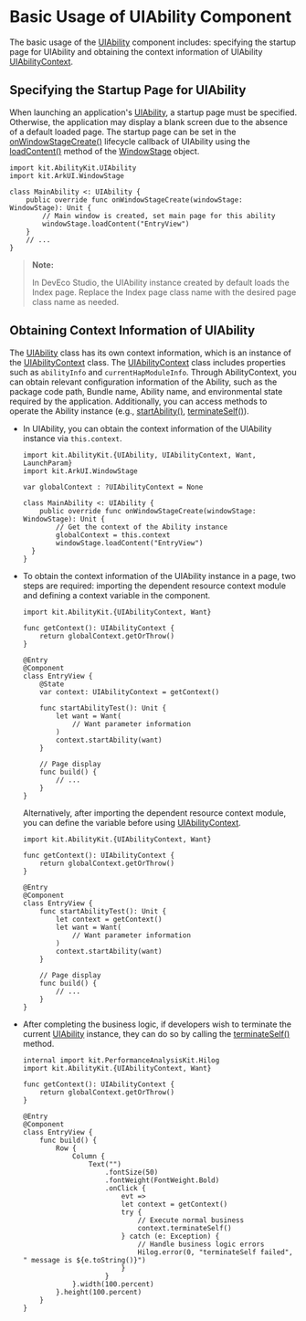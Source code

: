 # Basic Usage of UIAbility Component

The basic usage of the [UIAbility](../../../reference/source_en/AbilityKit/cj-apis-app-ability-ui_ability.md#class-uiability) component includes: specifying the startup page for UIAbility and obtaining the context information of UIAbility [UIAbilityContext](../../../reference/source_en/AbilityKit/cj-apis-app-ability-ui_ability.md#class-uiabilitycontext).

## Specifying the Startup Page for UIAbility

When launching an application's [UIAbility](../../../reference/source_en/AbilityKit/cj-apis-app-ability-ui_ability.md#class-uiability), a startup page must be specified. Otherwise, the application may display a blank screen due to the absence of a default loaded page. The startup page can be set in the [onWindowStageCreate()](../../../reference/source_en/AbilityKit/cj-apis-app-ability-ui_ability.md#func-onwindowstagecreatewindowstage) lifecycle callback of UIAbility using the [loadContent()](../../../reference/source_en/arkui-cj/cj-apis-window.md#class-windowstage) method of the [WindowStage](../../../reference/source_en/arkui-cj/cj-apis-window.md#class-windowstage) object.

<!-- compile -->

```cangjie
import kit.AbilityKit.UIAbility
import kit.ArkUI.WindowStage

class MainAbility <: UIAbility {
    public override func onWindowStageCreate(windowStage: WindowStage): Unit {
        // Main window is created, set main page for this ability
        windowStage.loadContent("EntryView")
    }
    // ...
}
```

> **Note:**
>
> In DevEco Studio, the UIAbility instance created by default loads the Index page. Replace the Index page class name with the desired page class name as needed.

## Obtaining Context Information of UIAbility

The [UIAbility](../../../reference/source_en/AbilityKit/cj-apis-app-ability-ui_ability.md#class-uiability) class has its own context information, which is an instance of the [UIAbilityContext](../../../reference/source_en/AbilityKit/cj-apis-app-ability-ui_ability.md#class-uiabilitycontext) class. The [UIAbilityContext](../../../reference/source_en/AbilityKit/cj-apis-app-ability-ui_ability.md#class-uiabilitycontext) class includes properties such as `abilityInfo` and `currentHapModuleInfo`. Through AbilityContext, you can obtain relevant configuration information of the Ability, such as the package code path, Bundle name, Ability name, and environmental state required by the application. Additionally, you can access methods to operate the Ability instance (e.g., [startAbility()](../../../reference/source_en/AbilityKit/cj-apis-app-ability-ui_ability.md#func-startabilitywant), [terminateSelf()](../../../reference/source_en/AbilityKit/cj-apis-app-ability-ui_ability.md#func-terminateself)).

- In UIAbility, you can obtain the context information of the UIAbility instance via `this.context`.

  <!-- compile -->

  ```cangjie
  import kit.AbilityKit.{UIAbility, UIAbilityContext, Want, LaunchParam}
  import kit.ArkUI.WindowStage

  var globalContext : ?UIAbilityContext = None

  class MainAbility <: UIAbility {
      public override func onWindowStageCreate(windowStage: WindowStage): Unit {
          // Get the context of the Ability instance
          globalContext = this.context
          windowStage.loadContent("EntryView")
    }
  }
  ```

- To obtain the context information of the UIAbility instance in a page, two steps are required: importing the dependent resource context module and defining a context variable in the component.

  <!-- compile -->

  ```cangjie
  import kit.AbilityKit.{UIAbilityContext, Want}

  func getContext(): UIAbilityContext {
      return globalContext.getOrThrow()
  }

  @Entry
  @Component
  class EntryView {
      @State
      var context: UIAbilityContext = getContext()

      func startAbilityTest(): Unit {
          let want = Want(
              // Want parameter information
          )
          context.startAbility(want)
      }

      // Page display
      func build() {
          // ...
      }
  }
  ```

  Alternatively, after importing the dependent resource context module, you can define the variable before using [UIAbilityContext](../../../reference/source_en/AbilityKit/cj-apis-app-ability-ui_ability.md#class-uiabilitycontext).
  
  <!-- compile -->

  ```cangjie
  import kit.AbilityKit.{UIAbilityContext, Want}

  func getContext(): UIAbilityContext {
      return globalContext.getOrThrow()
  }

  @Entry
  @Component
  class EntryView {
      func startAbilityTest(): Unit {
          let context = getContext()
          let want = Want(
              // Want parameter information
          )
          context.startAbility(want)
      }

      // Page display
      func build() {
          // ...
      }
  }
  ```

- After completing the business logic, if developers wish to terminate the current [UIAbility](../../../reference/source_en/AbilityKit/cj-apis-app-ability-ui_ability.md#class-uiability) instance, they can do so by calling the [terminateSelf()](../../../reference/source_en/AbilityKit/cj-apis-app-ability-ui_ability.md#func-terminateself) method.

  <!-- compile -->

  ```cangjie
  internal import kit.PerformanceAnalysisKit.Hilog
  import kit.AbilityKit.{UIAbilityContext, Want}

  func getContext(): UIAbilityContext {
      return globalContext.getOrThrow()
  }

  @Entry
  @Component
  class EntryView {
      func build() {
          Row {
              Column {
                  Text("")
                      .fontSize(50)
                      .fontWeight(FontWeight.Bold)
                      .onClick {
                          evt =>
                          let context = getContext()
                          try {
                              // Execute normal business
                              context.terminateSelf()
                          } catch (e: Exception) {
                              // Handle business logic errors
                              Hilog.error(0, "terminateSelf failed", " message is ${e.toString()}")
                          }
                      }
              }.width(100.percent)
          }.height(100.percent)
      }
  }
  ```